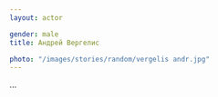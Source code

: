 ```yaml
---
layout: actor

gender: male
title: Андрей Вергелис

photo: "/images/stories/random/vergelis andr.jpg"
---
```


…